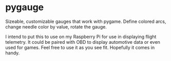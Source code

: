 # pygauge
Sizeable, customizable gauges that work with pygame.  Define colored arcs, change needle color by value, rotate the gauge.

I intend to put this to use on my Raspberry Pi for use in displaying flight telemetry.
It could be paired with OBD to display automotive data or even used for games.
Feel free to use it as you see fit. Hopefully it comes in handy.

